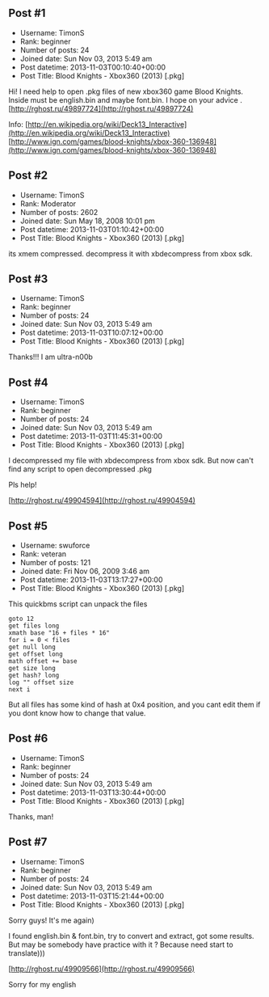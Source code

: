 ## Post #1
- Username: TimonS
- Rank: beginner
- Number of posts: 24
- Joined date: Sun Nov 03, 2013 5:49 am
- Post datetime: 2013-11-03T00:10:40+00:00
- Post Title: Blood Knights - Xbox360 (2013) [.pkg]

Hi! I need help to open .pkg files of new xbox360 game Blood Knights. Inside must be english.bin and maybe font.bin. I hope on your advice   . 
[http://rghost.ru/49897724](http://rghost.ru/49897724)

Info: [http://en.wikipedia.org/wiki/Deck13_Interactive](http://en.wikipedia.org/wiki/Deck13_Interactive)
[http://www.ign.com/games/blood-knights/xbox-360-136948](http://www.ign.com/games/blood-knights/xbox-360-136948)
## Post #2
- Username: TimonS
- Rank: Moderator
- Number of posts: 2602
- Joined date: Sun May 18, 2008 10:01 pm
- Post datetime: 2013-11-03T01:10:42+00:00
- Post Title: Blood Knights - Xbox360 (2013) [.pkg]

its xmem compressed.
decompress it with xbdecompress from xbox sdk.
## Post #3
- Username: TimonS
- Rank: beginner
- Number of posts: 24
- Joined date: Sun Nov 03, 2013 5:49 am
- Post datetime: 2013-11-03T10:07:12+00:00
- Post Title: Blood Knights - Xbox360 (2013) [.pkg]

Thanks!!! I am ultra-n00b
## Post #4
- Username: TimonS
- Rank: beginner
- Number of posts: 24
- Joined date: Sun Nov 03, 2013 5:49 am
- Post datetime: 2013-11-03T11:45:31+00:00
- Post Title: Blood Knights - Xbox360 (2013) [.pkg]

I decompressed my file with xbdecompress from xbox sdk. But now can't find any script to open decompressed .pkg    

Pls help!

[http://rghost.ru/49904594](http://rghost.ru/49904594)
## Post #5
- Username: swuforce
- Rank: veteran
- Number of posts: 121
- Joined date: Fri Nov 06, 2009 3:46 am
- Post datetime: 2013-11-03T13:17:27+00:00
- Post Title: Blood Knights - Xbox360 (2013) [.pkg]

This quickbms script can unpack the files

```
goto 12
get files long
xmath base "16 + files * 16"
for i = 0 < files
get null long
get offset long
math offset += base
get size long
get hash? long
log "" offset size
next i
```


But all files has some kind of hash at 0x4 position, and you cant edit them if you dont know how to change that value.
## Post #6
- Username: TimonS
- Rank: beginner
- Number of posts: 24
- Joined date: Sun Nov 03, 2013 5:49 am
- Post datetime: 2013-11-03T13:30:44+00:00
- Post Title: Blood Knights - Xbox360 (2013) [.pkg]

Thanks, man!
## Post #7
- Username: TimonS
- Rank: beginner
- Number of posts: 24
- Joined date: Sun Nov 03, 2013 5:49 am
- Post datetime: 2013-11-03T15:21:44+00:00
- Post Title: Blood Knights - Xbox360 (2013) [.pkg]

Sorry guys! It's me again) 

I found english.bin & font.bin, try to convert and extract, got some results. But may be somebody have practice with it ? 
Because need start to translate)))

[http://rghost.ru/49909566](http://rghost.ru/49909566)

Sorry for my english
